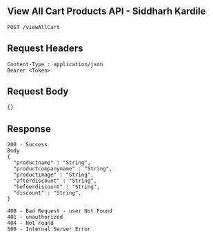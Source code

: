 ## View All Cart Products API - Siddharh Kardile
```
POST /viewAllCart
```

## Request Headers
```
Content-Type : application/json
Bearer <Token>

```
 
## Request Body
``` json 
{}

```
## Response
```
200 - Success
Body
{
  "productname" : "String",
  "productcompanyname" : "String",
  "productimage" : "String",
  "afterdiscount" : "String",
  "befoerdiscount" : "String",
  "discount" : "String",
}

400 - Bad Request - user Not Found
401 - unauthorized
404 - Not Found
500 - Internal Server Error
